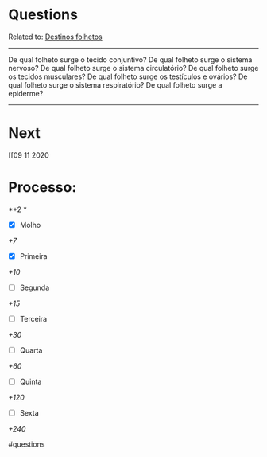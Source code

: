 # Questions
Related to: [Destinos folhetos](Destinos%20folhetos.md)

---

De qual folheto surge o tecido conjuntivo?
De qual folheto surge o sistema nervoso?
De qual folheto surge o sistema circulatório?
De qual folheto surge os tecidos musculares?
De qual folheto surge os testículos e ovários?
De qual folheto surge o sistema respiratório?
De qual folheto surge a epiderme?

---
# Next
[[09 11 2020
# Processo:
*+2 *
- [x] Molho  

*+7* 

- [x] Primeira 

*+10* 

- [ ] Segunda

*+15* 

- [ ] Terceira 

*+30* 

- [ ] Quarta 

*+60* 

- [ ] Quinta 

*+120* 

- [ ] Sexta 

*+240* 


#questions